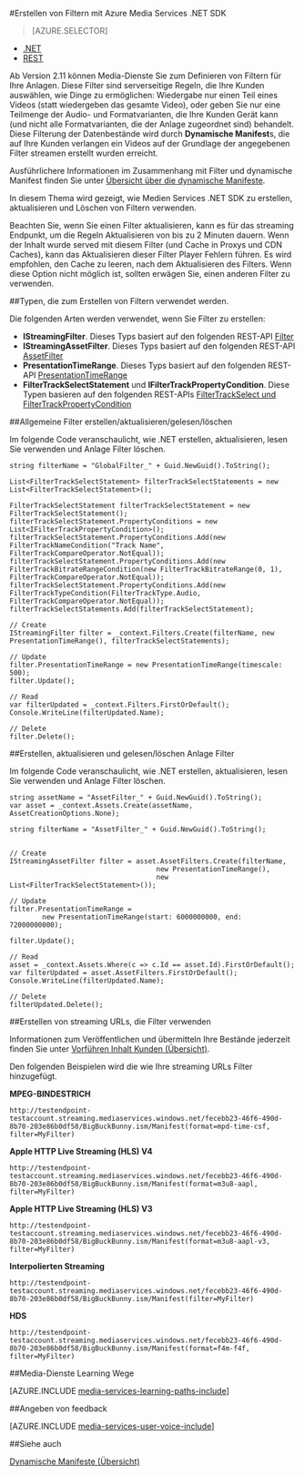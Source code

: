 <properties 
    pageTitle="Erstellen von Filtern mit Azure Media Services .NET SDK" 
    description="In diesem Thema beschreibt das Erstellen von Filtern, sodass sie Ihren Kunden auf bestimmte Bereiche eines Streams Stream verwenden kann. Media-Dienste erstellt dynamische Manifeste zum selektiven streaming zu erzielen." 
    services="media-services" 
    documentationCenter="" 
    authors="Juliako" 
    manager="erikre" 
    editor=""/>

<tags 
    ms.service="media-services" 
    ms.workload="media" 
    ms.tgt_pltfrm="na" 
    ms.devlang="ne" 
    ms.topic="article" 
    ms.date="07/18/2016"
    ms.author="juliako;cenkdin"/>


#<a name="creating-filters-with-azure-media-services-net-sdk"></a>Erstellen von Filtern mit Azure Media Services .NET SDK

> [AZURE.SELECTOR]
- [.NET](media-services-dotnet-dynamic-manifest.md)
- [REST](media-services-rest-dynamic-manifest.md)

Ab Version 2.11 können Media-Dienste Sie zum Definieren von Filtern für Ihre Anlagen. Diese Filter sind serverseitige Regeln, die Ihre Kunden auswählen, wie Dinge zu ermöglichen: Wiedergabe nur einen Teil eines Videos (statt wiedergeben das gesamte Video), oder geben Sie nur eine Teilmenge der Audio- und Formatvarianten, die Ihre Kunden Gerät kann (und nicht alle Formatvarianten, die der Anlage zugeordnet sind) behandelt. Diese Filterung der Datenbestände wird durch **Dynamische Manifest**s, die auf Ihre Kunden verlangen ein Videos auf der Grundlage der angegebenen Filter streamen erstellt wurden erreicht.

Ausführlichere Informationen im Zusammenhang mit Filter und dynamische Manifest finden Sie unter [Übersicht über die dynamische Manifeste](media-services-dynamic-manifest-overview.md).

In diesem Thema wird gezeigt, wie Medien Services .NET SDK zu erstellen, aktualisieren und Löschen von Filtern verwenden. 


Beachten Sie, wenn Sie einen Filter aktualisieren, kann es für das streaming Endpunkt, um die Regeln Aktualisieren von bis zu 2 Minuten dauern. Wenn der Inhalt wurde served mit diesem Filter (und Cache in Proxys und CDN Caches), kann das Aktualisieren dieser Filter Player Fehlern führen. Es wird empfohlen, den Cache zu leeren, nach dem Aktualisieren des Filters. Wenn diese Option nicht möglich ist, sollten erwägen Sie, einen anderen Filter zu verwenden. 

##<a name="types-used-to-create-filters"></a>Typen, die zum Erstellen von Filtern verwendet werden.

Die folgenden Arten werden verwendet, wenn Sie Filter zu erstellen: 

- **IStreamingFilter**.  Dieses Typs basiert auf den folgenden REST-API [Filter](http://msdn.microsoft.com/library/azure/mt149056.aspx)
- **IStreamingAssetFilter**. Dieses Typs basiert auf den folgenden REST-API [AssetFilter](http://msdn.microsoft.com/library/azure/mt149053.aspx)
- **PresentationTimeRange**. Dieses Typs basiert auf den folgenden REST-API [PresentationTimeRange](http://msdn.microsoft.com/library/azure/mt149052.aspx)
- **FilterTrackSelectStatement** und **IFilterTrackPropertyCondition**. Diese Typen basieren auf den folgenden REST-APIs [FilterTrackSelect und FilterTrackPropertyCondition](http://msdn.microsoft.com/library/azure/mt149055.aspx)


##<a name="createupdatereaddelete-global-filters"></a>Allgemeine Filter erstellen/aktualisieren/gelesen/löschen

Im folgende Code veranschaulicht, wie .NET erstellen, aktualisieren, lesen Sie verwenden und Anlage Filter löschen.
    
    string filterName = "GlobalFilter_" + Guid.NewGuid().ToString();
                
    List<FilterTrackSelectStatement> filterTrackSelectStatements = new List<FilterTrackSelectStatement>();
    
    FilterTrackSelectStatement filterTrackSelectStatement = new FilterTrackSelectStatement();
    filterTrackSelectStatement.PropertyConditions = new List<IFilterTrackPropertyCondition>();
    filterTrackSelectStatement.PropertyConditions.Add(new FilterTrackNameCondition("Track Name", FilterTrackCompareOperator.NotEqual));
    filterTrackSelectStatement.PropertyConditions.Add(new FilterTrackBitrateRangeCondition(new FilterTrackBitrateRange(0, 1), FilterTrackCompareOperator.NotEqual));
    filterTrackSelectStatement.PropertyConditions.Add(new FilterTrackTypeCondition(FilterTrackType.Audio, FilterTrackCompareOperator.NotEqual));
    filterTrackSelectStatements.Add(filterTrackSelectStatement);
    
    // Create
    IStreamingFilter filter = _context.Filters.Create(filterName, new PresentationTimeRange(), filterTrackSelectStatements);
    
    // Update
    filter.PresentationTimeRange = new PresentationTimeRange(timescale: 500);
    filter.Update();
    
    // Read
    var filterUpdated = _context.Filters.FirstOrDefault();
    Console.WriteLine(filterUpdated.Name);

    // Delete
    filter.Delete();


##<a name="createupdatereaddelete-asset-filters"></a>Erstellen, aktualisieren und gelesen/löschen Anlage Filter

Im folgende Code veranschaulicht, wie .NET erstellen, aktualisieren, lesen Sie verwenden und Anlage Filter löschen.

    
    string assetName = "AssetFilter_" + Guid.NewGuid().ToString();
    var asset = _context.Assets.Create(assetName, AssetCreationOptions.None);
    
    string filterName = "AssetFilter_" + Guid.NewGuid().ToString();
    
        
    // Create
    IStreamingAssetFilter filter = asset.AssetFilters.Create(filterName,
                                        new PresentationTimeRange(), 
                                        new List<FilterTrackSelectStatement>());
    
    // Update
    filter.PresentationTimeRange = 
            new PresentationTimeRange(start: 6000000000, end: 72000000000);
    
    filter.Update();
    
    // Read
    asset = _context.Assets.Where(c => c.Id == asset.Id).FirstOrDefault();
    var filterUpdated = asset.AssetFilters.FirstOrDefault();
    Console.WriteLine(filterUpdated.Name);
    
    // Delete
    filterUpdated.Delete();
    



##<a name="build-streaming-urls-that-use-filters"></a>Erstellen von streaming URLs, die Filter verwenden

Informationen zum Veröffentlichen und übermitteln Ihre Bestände jederzeit finden Sie unter [Vorführen Inhalt Kunden (Übersicht)](media-services-deliver-content-overview.md).


Den folgenden Beispielen wird die wie Ihre streaming URLs Filter hinzugefügt.

**MPEG-BINDESTRICH** 

    http://testendpoint-testaccount.streaming.mediaservices.windows.net/fecebb23-46f6-490d-8b70-203e86b0df58/BigBuckBunny.ism/Manifest(format=mpd-time-csf, filter=MyFilter)

**Apple HTTP Live Streaming (HLS) V4**

    http://testendpoint-testaccount.streaming.mediaservices.windows.net/fecebb23-46f6-490d-8b70-203e86b0df58/BigBuckBunny.ism/Manifest(format=m3u8-aapl, filter=MyFilter)

**Apple HTTP Live Streaming (HLS) V3**

    http://testendpoint-testaccount.streaming.mediaservices.windows.net/fecebb23-46f6-490d-8b70-203e86b0df58/BigBuckBunny.ism/Manifest(format=m3u8-aapl-v3, filter=MyFilter)

**Interpolierten Streaming**

    http://testendpoint-testaccount.streaming.mediaservices.windows.net/fecebb23-46f6-490d-8b70-203e86b0df58/BigBuckBunny.ism/Manifest(filter=MyFilter)


**HDS**

    http://testendpoint-testaccount.streaming.mediaservices.windows.net/fecebb23-46f6-490d-8b70-203e86b0df58/BigBuckBunny.ism/Manifest(format=f4m-f4f, filter=MyFilter)


##<a name="media-services-learning-paths"></a>Media-Dienste Learning Wege

[AZURE.INCLUDE [media-services-learning-paths-include](../../includes/media-services-learning-paths-include.md)]

##<a name="provide-feedback"></a>Angeben von feedback

[AZURE.INCLUDE [media-services-user-voice-include](../../includes/media-services-user-voice-include.md)]


##<a name="see-also"></a>Siehe auch 

[Dynamische Manifeste (Übersicht)](media-services-dynamic-manifest-overview.md)
 


